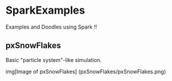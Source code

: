 # SparkExamples
Examples and Doodles using Spark !!

## pxSnowFlakes

Basic "particle system"-like simulation.

img[Image of pxSnowFlakes]
(pxSnowFlakes/pxSnowFlakes.png) <!-- .element height="50%" width="50%" -->
